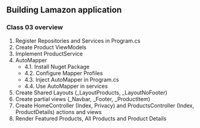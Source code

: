 ## Building Lamazon application 

### Class 03 overview

1. Register Repositories and Services in Program.cs
2. Create Product ViewModels
3. Implement ProductService
4. AutoMapper
    * 4.1. Install Nuget Package
    * 4.2. Configure Mapper Profiles
    * 4.3. Inject AutoMapper in Program.cs 
    * 4.4. Use AutoMapper in services
5. Create Shared Layouts (_LayoutProducts, _LayoutNoFooter)
6. Create partial views (_Navbar, _Footer, _ProductItem)
7. Create HomeController (Index, Privacy) and ProductsController (Index, ProductDetails) actions and views
8. Render Featured Products, All Products and Product Details
